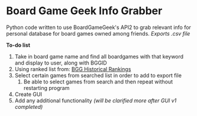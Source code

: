 # Board Game Geek Info Grabber
Python code written to use BoardGameGeek's API2 to grab relevant info for personal database for board games owned among friends.
*Exports .csv file*

**To-do list**
1) Take in board game name and find all boardgames with that keyword and display to user, along with BGGID
  1) Using ranked list from: [BGG Historical Rankings](https://github.com/beefsack/bgg-ranking-historicals)
2) Select certain games from searched list in order to add to export file
     1) Be able to select games from search and then repeat without restarting program
3) Create GUI
4) Add any additional functionality *(will be clarified more after GUI v1 completed)*
